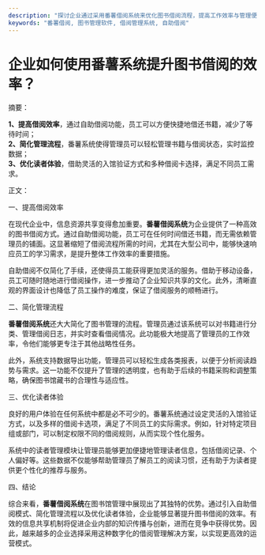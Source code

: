 ```yaml
---
description: "探讨企业通过采用番薯借阅系统来优化图书借阅流程，提高工作效率与管理便利性。"
keywords: "番薯借阅, 图书管理软件, 借阅管理系统, 自助借阅"
---
```

# 企业如何使用番薯系统提升图书借阅的效率？

摘要：

**1、提高借阅效率**，通过自助借阅功能，员工可以方便快捷地借还书籍，减少了等待时间；  
**2、简化管理流程**，番薯系统使得管理员可以轻松管理书籍与借阅状态，实时监控数据；  
**3、优化读者体验**，借助灵活的入馆验证方式和多种借阅卡选择，满足不同员工需求。

正文：

一、提高借阅效率

在现代企业中，信息资源共享变得愈加重要。**番薯借阅系统**为企业提供了一种高效的图书借阅方式。通过自助借阅功能，员工可在任何时间借还书籍，而无需依赖管理员的铺面。这显著缩短了借阅流程所需的时间，尤其在大型公司中，能够快速响应员工的学习需求，是提升整体工作效率的重要措施。

自助借阅不仅简化了手续，还使得员工能获得更加灵活的服务。借助于移动设备，员工可随时随地进行借阅操作，进一步推动了企业知识共享的文化。此外，清晰直观的界面设计也降低了员工操作的难度，保证了借阅服务的顺畅进行。

二、简化管理流程

**番薯借阅系统**还大大简化了图书管理的流程。管理员通过该系统可以对书籍进行分类、管理借阅日志，并实时查看借阅情况。此功能极大地提高了管理员的工作效率，令他们能够更专注于其他战略性任务。

此外，系统支持数据导出功能，管理员可以轻松生成各类报表，以便于分析阅读趋势与需求。这一功能不仅提升了管理的透明度，也有助于后续的书籍采购和调整策略，确保图书馆藏书的合理性与适应性。

三、优化读者体验

良好的用户体验在任何系统中都是必不可少的。番薯系统通过设定灵活的入馆验证方式，以及多样的借阅卡选项，满足了不同员工的实际需求。例如，针对特定项目组或部门，可以制定权限不同的借阅规则，从而实现个性化服务。

系统中的读者管理模块让管理员能够更加便捷地管理读者信息，包括借阅记录、个人偏好等。这些数据不仅能够帮助管理员了解员工的阅读习惯，还有助于为读者提供更个性化的推荐与服务。

四、结论

综合来看，**番薯借阅系统**在图书馆管理中展现出了其独特的优势。通过引入自助借阅模式、简化管理流程以及优化读者体验，企业能够显著提升图书借阅的效率。有效的信息共享机制将促进企业内部的知识传播与创新，进而在竞争中获得优势。因此，越来越多的企业选择采用这种数字化的借阅管理解决方案，以实现更高效的运营模式。
